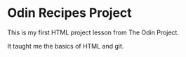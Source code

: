 # Odin Recipes Project

This is my first HTML project lesson from The Odin Project.

It taught me the basics of HTML and git.